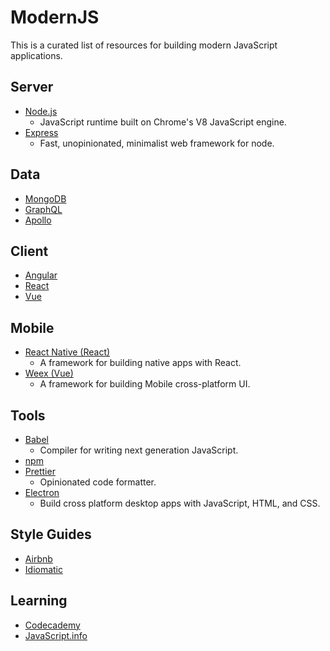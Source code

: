 # ModernJS
This is a curated list of resources for building modern JavaScript applications.

## Server
* [Node.js](https://github.com/nodejs/node)
  * JavaScript runtime built on Chrome's V8 JavaScript engine.
* [Express](https://github.com/expressjs/express)
  * Fast, unopinionated, minimalist web framework for node.

## Data
* [MongoDB](https://github.com/mongodb/mongo)
* [GraphQL](https://github.com/facebook/graphql)
* [Apollo](https://github.com/apollographql/apollo-client)

## Client
* [Angular](https://github.com/angular/angular)
* [React](https://github.com/facebook/react)
* [Vue](https://github.com/vuejs/vue)

## Mobile
* [React Native (React)](https://github.com/facebook/react-native)
  * A framework for building native apps with React.
* [Weex (Vue)](https://github.com/apache/incubator-weex)
  * A framework for building Mobile cross-platform UI.

## Tools
* [Babel](https://github.com/babel/babel)
  * Compiler for writing next generation JavaScript.
* [npm](https://github.com/npm/npm)
* [Prettier](https://github.com/prettier/prettier)
  * Opinionated code formatter.
* [Electron](https://github.com/electron/electron)
  * Build cross platform desktop apps with JavaScript, HTML, and CSS.

## Style Guides
* [Airbnb](https://github.com/airbnb/javascript)
* [Idiomatic](https://github.com/rwaldron/idiomatic.js)

## Learning
* [Codecademy](https://www.codecademy.com)
* [JavaScript.info](https://javascript.info)
